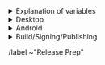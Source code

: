 <details>
  <summary>Explanation of variables</summary>

- `$(BUILD_SERVER)` : the server the main builder is using to build a tor-browser release
- `$(STAGING_SERVER)` : the server the signer is using to to run the signing process
- `$(TOR_LAUNCHER_VERSION)` : version of `tor-launcher`, used in tags
    - example : `0.2.33`
- `$(ESR_VERSION)` : the Mozilla defined ESR version, used in various places for building tor-browser tags, labels, etc
    - example : `91.6.0`
- `$(ESR_TAG)` : the Mozilla defined hg (Mercurial) tag associated with `$(ESR_VERSION)`
    - exmaple : `FIREFOX_91_7_0esr_BUILD2`
- `$(ESR_TAG_PREV)` : the Mozilla defined hg (Mercurial) tag associated with the previous ESR version when rebasing (ie, the ESR version we are rebasing from)
- `$(RR_VERSION)` : the Mozilla defined 'Rapid Relese' version, used in various places for building geckoview tags, labels, etc
    - example : `96.0.3`
- `$(RR_TAG)` : the Mozilla defined hg (Mercurial) tag associated with `$(ESR_VERSION)`
    - exmaple : `FIREFOX_96_0_3_RELEASE`
- `$(RR_TAG_PREV)` : the Mozilla defined hg (Mercurial) tag associated with the previous ESR version when rebasing (ie, the ESR version we are rebasing from)
- `$(TOR_BROWSER_MAJOR)` : the Tor Browser major version
    - example : `11`
- `$(TOR_BROWSER_MINOR)` : the Tor Browser minor version
    - example : either `0` or `5`; Alpha's is always `(Stable + 5) % 10`
- `$(FIREFOX_BUILD_N)` : the firefox build revision within a given `tor-browser` branch; this is separate from the `$(TOR_BROWSER_BUILD_N) ` value
    - example : `build1`
- `$(GECKOVIEW_BUILD_N)` : like `$(FIREFOX_BUILD_N)` but for geckoview branches
- `$(FENIX_BUILD_N)` : like `$(FIREFOX_BUILD_N)` but for fenix branches
- `$(TOR_BROWSER_BUILD_N)` : the tor-browser build revision for a given Tor Browser release; used in tagging git commits
    - example : `build2`
    - **NOTE** : `$(FIREFOX_BUILD_N)` and `$(TOR_BROWSER_BUILD_N)` typically are the same, but it is possible for them to diverge. For example :
        - if we have multiple Tor Browser releases on a given ESR branch the two will become out of sync as the `$(FIREFOX_BUILD_N)` value will increase, while the `$(TOR_BROWSER_BUILD_N)` value may stay at `build1` (but the `$(TOR_BROWSER_VERSION)` will increase)
        - if we have build failures unrelated to `tor-browser`, the `$(TOR_BROWSER_BUILD_N)` value will increase while the `$(FIREFOX_BUILD_N)` will stay the same.
- `$(TOR_BROWSER_VERSION)` : the published Tor Browser version
    - example : `11.5a6`, `11.0.7`
- `$(TOR_BROWSER_BRANCH)` : the full name of tor-browser branch
    - typically of the form: `tor-browser-$(ESR_VERSION)esr-$(TOR_BROWSER_MAJOR).$(TOR-BROWSER_MINOR)-1`
- `$(TOR_BROWSER_BRANCH_PREV)` : the full name of the previous tor-browser branch (when rebasing)
- `$(GECKOVIEW_BRANCH)` : the full name of geckoview branch
    - typically of the form: `tor-browser-$(RR_VERSION)-$(TOR_BROWSER_MAJOR).$(TOR-BROWSER_MINOR)-1`
- `$(GECKOVIEW_BRANCH_PREV)` : the full name of the previous geckoview branch (when rebasing)
</details>

<details>
    <summary>Desktop</summary>

### **torbutton** ***(Optional)***: https://git.torproject.org/torbutton.git
- [ ] ***(Optional)*** Update translations :
  - **NOTE** : mandatory if we have added new string dependencies
  -  [ ] `./import-translations.sh`
  -  [ ] Commit with message `Translation updates
     - **NOTE** : only add files which are already being tracked
  -  [ ] *(Optional)* Backport to maintenance branch if present
- [ ] fixup! `tor-browser`'s `Bug 10760 : Integrate TorButton to TorBrowser core` issue to point to updated `torbutton` commit

### **tor-launcher** ***(Optional)***: https://git.torproject.org/tor-launcher.git
- [ ] ***(Optional)*** Update translations:
  - **NOTE** : mandatory if we have added new string dependencies
  - [ ] ./localization/import-translations.sh
- [ ] Update `install.rdf` file with new version
- [ ] Sign/Tag commit :
    - Tag : `$(TOR_LAUNCHER_VERSION)`
    - Message `Tagging $(TOR_LAUNCHER_VERSION)`
- [ ] Push `master` and tag to origin

### tor-browser: https://git.torproject.org/tor-browser.git
- [ ] ***(Optional)*** Rebase to `$(ESR_VERSION)`
    - [ ] Find the Firefox hg tag here : https://hg.mozilla.org/releases/mozilla-esr91/tags
        - [ ] `$(ESR_TAG)` : `INSERT_TAG_HERE`
    - [ ] Identify the hg patch associated with above hg tag, and find the equivalent `gecko-dev` git commit (search by commit message)
        - [ ] `gecko-dev` commit : `INSERT_COMMIT_HASH_HERE`
    - [ ] Create new `tor-browser` branch with the discovered `gecko-dev` commit as `HEAD` named `tor-browser-$(ESR_VERSION)esr-$(TOR_BROWSER_MAJOR).$(TOR-BROWSER_MINOR)-1`
    - [ ] Sign/Tag commit :
        - Tag : `$(ESR_TAG)`
        - Message : `Hg tag $(ESR_TAG)`
    - [ ] Push new branch and tag to origin
    - [ ] Rebase `tor-browser` patches
    - [ ] Perform rangediff to ensure nothing weird happened resolving conflicts
        - `git range-diff $(ESR_TAG_PREV)..$(TOR_BROWSER_BRANCH_PREV) $(ESR_TAG)..$(TOR_BROWSER_BRANCH)`
    - [ ] Open MR for the rebase
- [ ] _TODO: tag base firefox no-tor browser_
- [ ] ***(Optional)*** Backport any required patches to Stable
    - [ ] cherry-pick patches on top of rebased branch (issues to backport should have `Backport` label and be linked to the associated `Release Prep` issue
    - [ ] Close associated `Backport` issues
    - [ ] Open MR for the backport commits
- [ ] Sign/Tag commit :
    - Tag : `tor-browser-$(ESR_VERSION)esr-$(TOR_BROWSER_MAJOR).$(TOR_BROWSER_MINOR)-1-$(FIREFOX_BUILD_N)`
    - Message : `Tagging $(FIREFOX_BUILD_N) for $(ESR_VERSION)esr-based (alpha|stable)`
- [ ] Push tag to origin

</details>

<details>
    <summary>Android</summary>

### **geckoview**: https://git.torproject.org/tor-browser.git
- [ ] ***(Optional)*** Rebase to `$(RR_VERSION)`
    - [ ] Find the Firefox hg tag here : https://hg.mozilla.org/releases/mozilla-release/tags
        - [ ] `$(RR_TAG)` : `INSERT_TAG_HERE`
    - [ ] Identify the hg patch associated with above hg tag, and find the equivalent `gecko-dev` git commit (search by commit message)
        - [ ] `gecko-dev` commit : `INSERT_COMMIT_HASH_HERE`
    - [ ] Create new `geckoview` branch with the discovered `gecko-dev` commit as `HEAD` named `geckoview-$(RR_VERSION)-$(TOR_BROWSER_MAJOR).$(TOR-BROWSER_MINOR)-1`
    - [ ] Sign/Tag commit :
        - Tag : `$(RR_TAG)`
        - Message : `Hg tag $(RR_TAG)`
    - [ ] Push new branch and tag to origin
    - [ ] Rebase `geckoview` patches
    - [ ] Perform rangediff to ensure nothing weird happened resolving conflicts
        - `git range-diff $(RR_TAG_PREV)..$(GECKOVIEW_BRANCH_PREV) $(RR_TAG)..$(GECKOVIEW_BRANCH)`
    - [ ] Open MR for the rebase
    - [ ] Merge + Push
- [ ] ***(Optional)*** Backport any required patches to Stable
    - [ ] cherry-pick patches on top of rebased branch (issues to backport should have `Backport` label and be linked to the associated `Release Prep` issue
    - [ ] Close associated `Backport` issues
    - [ ] Open MR for the backport commits
    - [ ] Merge + Push
- [ ] Sign/Tag commit :
    - Tag : `geckoview-$(RR_VERSION)-$(TOR_BROWSER_MAJOR).$(TOR_BROWSER_MINOR)-1-$(FIREFOX_BUILD_N)`
    - Message : `Tagging $(FIREFOX_BUILD_N) for $(RR_VERSION)-based (alpha|stable)`
- [ ] Push tag to origin

### **tba-translation** ***(Optional)***: https://git.torproject.org/translation.git
- [ ] Fetch latest and identify new HEAD of `fenix-torbrowserstringsxml` branch
  - [ ] `origin/fenix-torbrowserstringsxml` : `INSERT COMMIT HASH HERE`

### **android-components** ***(Optional)***: https://gitlab.torproject.org/tpo/applications/android-components.git
- [ ] ***(Optional)*** Rebase to `$(RR_VERSION)`
  - Upstream git repo : https://github.com/mozilla-mobile/android-components.git
  - [ ] Identify the `mozilla-mobile` git tag to start from
    - Seem to be in the form `v$(RR_VERSION)` (for example, `v99.0.3`)
  - [ ] Create new branch from tag named `android-components-$(RR_VERSION)-$(TOR_BROWSER_MAJOR).$(TOR_BROWSER_MINOR)-1`
  - [ ] Push new branch to origin
  - [ ] Rebase `android-components` patches
  - [ ] Perform rangediff to ensure nothing weird happened resolving conflicts
  - [ ] Open MR for the rebase
  - [ ] Merge + Push
 - [ ] ***(Optional)*** Backport any required patches to Stable
  - [ ] cherry-pick patches on top of rebased branch (issues to backport should have `Backport` label and be linked to the associated `Release Prep` issue
  - [ ] Close associated `Backport` issues
  - [ ] Open MR for the backport commits
  - [ ] Merge + Push
- [ ] Sign/Tag commit:
  - Tag : `android-components-$(RR_VERSION)-$(TOR_BROWSER_MAJOR).$(TOR_BROWSER_MINOR)-1-$(BUILD_N)`
  - Message: `Tagging $(BUILD_N) for $(RR_VERSION)-based (alpha|stable)`
- [ ] Push tag to origin

### **tor-android-service** ***(Optional)***: https://git.torproject.org/tor-android-service.git
- [ ] Fetch latest and identify new HEAD of `master` branch
  - [ ] `origin/master` : `INSERT COMMIT HASH HERE`

### **fenix** ***(Optional)***: https://gitlab.torproject.org/tpo/applications/fenix.git
- [ ] ***(Optional)*** Rebase to `$(RR_VERSION)`
  - Upstream git repo : https://github.com/mozilla-mobile/fenix.git
  - [ ] Identify the `mozilla-mobile` git tag to start from
    - Seem to be in the form `v$(RR_VERSION)` (for example, `v96.3.0`)
  - [ ] Create new branch from tag named `tor-browser-$(RR_VERSION)-$(TOR_BROWSER_MAJOR).$(TOR_BROWSER_MINOR)-1`
    - **NOTE** : it is weird but we do use `tor-browser` here rather than `fenix`
  - [ ] Push new branch to origin
  - [ ] Rebase `fenix` patches
  - [ ] Perform rangediff to ensure nothing weird happened resolving conflicts
  - [ ] Open MR for the rebase
  - [ ] Merge + Push
 - ***(Optional)*** Backport any required patches to Stable
- [ ] ***(Optional)*** Backport any required patches to Stable
  - [ ] cherry-pick patches on top of rebased branch (issues to backport should have `Backport` label and be linked to the associated `Release Prep` issue
  - [ ] Close associated `Backport` issues
  - [ ] Open MR for the backport commits
  - [ ] Merge + Push
- [ ] Sign/Tag commit:
  - Tag : `tor-browser-$(RR_VERSION)-$(TOR_BROWSER_MAJOR).$(TOR_BROWSER_MINOR)-1-$(BUILD_N)`
  - Message: `Tagging $(BUILD_N) for $(RR_VERSION)-based (alpha|stable)`
- [ ] Push tag to origin

</details>

<details>
    <summary>Build/Signing/Publishing</summary>

### tor-browser-build: https://git.torproject.org/builders/tor-browser-build.git
Tor Browser Alpha (and Nightly) are on the `master` branch, while Stable lives in the various `$(TOR_BROWSER_MAJOR).$(TOR_BROWSER_MINOR)-maint` (and possibly more specific) branches

- [ ] Update `rbm.conf`
    - [ ] `var/torbrowser_version` : update to next version
    - [ ] `var/torbrowser_build` : update to `$(TOR_BROWSER_BUILD_N)`
    - [ ] `var/torbrowser_incremental_from` : update to previous version
        - [ ] **IMPORTANT**: Really actually make sure this is the previous Desktop version or else the `make incrementals-*` step will fail
- [ ] Update `projects/firefox/config`
    - [ ] `git_hash` : update the `$(FIREFOX_BUILD_N)` section to match `tor-browser` tag
    - [ ] ***(Optional)*** `var/firefox_platform_version` : update to latest $(ESR_VERSION) if rebased
- [ ] ***(Android Only)*** Update `projects/geckoview/config`
    - [ ] `git_hash` : update the `$(GECKOVIEW_BUILD_N)` section to match `geckoview` tag
    - [ ] ***(Optional)*** `var/geckoview_version` : update to latest `$(RR_VERSION)` if rebased
- [ ] ***(Android Only, Optional)*** Update `projects/tba-translations/config`:
  - [ ]  `git_hash` : update with HEAD commit of project's `fenix-torbrowserstringsxml` branch
- [ ] ***(Android Only, Optional)*** Update `projects/tor-android-service/config`
  - [ ] `git_hash` : update with HEAD commit of project's `master` branch
- [ ] ***(Android Only, Optionl)*** Update `projects/fenix/config`
  - [ ] `git_hash` : update the `$(FENIX_BUILD_N)` section to match `fenix` tag
  - [ ] ***(Optional)*** `var/fenix_version` : update to latest `$(RR_VERSION)` if rebased
- [ ] ***(Android Only)*** Update allowed_addons.json by running (from `tor-browser-build` root)`./tools/fetch_allowed_addons.py > projects/tor-browser/allowed_addons.json
- [ ] Check for NoScript updates here : https://addons.mozilla.org/en-US/firefox/addon/noscript
    - [ ] ***(Optional)*** If version available, update `noscript` section of `input_files` in `projects/tor-browser/config`
        - [ ] `URL`
        - [ ] `sha256sum`
- [ ] Check for openssl updates here : https://github.com/openssl/openssl/tags
    - [ ] ***(Optional)*** If new 1.X.Y series tag available, update `projects/openssl/config`
        - [ ] `version` : update to next 1.X.Y release tag
        - [ ] `input_files/sha256sum` : update to sha256 sum of source tarball
- [ ] Check for tor updates here : https://gitlab.torproject.org/tpo/core/tor/-/tags ; Tor Browser Alpha uses `-alpha` tagged tor, while stable uses the stable series
    - [ ] ***(Optional)*** If new tor version is available, update `projects/tor/config`
        - [ ] `version` : update to next release tag
- [ ] Check for go updates here : https://golang.org/dl (Tor Browser Alpha uses the latest Stable go version, while Tor Browser Stable uses the latest of the previous Stable major series version (eg: if Tor Browser Alpha is on the go1.17 series, Tor Browser Stable is on the go1.16 series)
    - [ ] ***(Optional)*** If new go version is available, update `projects/go/config`
        - [ ] `version` : update go version
        - [ ] `input_files/sha256sum` for `go` : update sha256sum of archive (sha256 sums are displayed on the go download page)
- [ ] Update `ChangeLog.txt`
  - [ ] Ensure ChangeLog.txt is sync'd between alpha and stable branches
- [ ] Open MR with above changes
- [ ] Begin build on `$(BUILD_SERVER)`
- [ ] Sign/Tag commit : `make signtag-(alpha|release)`
- [ ] Push tag to origin

### notify stakeholders
- [ ] Email tor-qa mailing list: tor-qa@lists.torproject.org
    - [ ] Provide links to unsigned builds on `$(BUILD_SERVER)`
    - [ ] Call out any new functionality which needs testing
    - [ ] Link to any known issues
- [ ] Email Tails dev mailing list: tails-dev@boum.org
    - [ ] Provide links to unsigned builds on `$(BUILD_SERVER)`

### blog: https://gitlab.torproject.org/tpo/web/blog.git

- [ ] Duplicate previous Stable or Alpha release blog post as appropriate to new directory under `content/blog/new-release-tor-browser-$(TOR_BROWSER_VERSION)` and update with info on release :
    - [ ] Update Tor Browser version numbers
    - [ ] Note any ESR rebase
    - [ ] Note any Rapid Release rebase
    - [ ] Link to any Firefox security updates
    - [ ] Note any updates to :
        - [ ] tor
        - [ ] openssl
        - [ ] go
        - [ ] noscript
    - [ ] Convert ChangeLog.txt to markdown format used here by : `tor-browser-build/tools/changelog-format-blog-post`
- [ ] Push to origin as new branch, open 'Draft :' MR
- [ ] Remove draft from MR once signed-packages are uploaded
- [ ] Merge

### website: https://gitlab.torproject.org/tpo/web/tpo.git
- [ ] `databags/versions.ini` : Update the downloads versions
    - `torbrowser-stable/version` : sort of a catch-all for latest stable version
    - `torbrowser-stable/win32` : tor version in the expert bundle
    - `torbrowser-*-stable/version` : platform-specific stable versions
    - `torbrowser-*-alpha/version` : platform-specific alpha versions
    - `tor-stable`,`tor-alpha` : set by tor devs, do not touch
- [ ] Push to origin as new branch, open 'Draft :' MR
- [ ] Remove draft from MR once signed-packages are uploaded
- [ ] Merge

### signing + publishing
- [ ] Ensure builders have matching builds
- [ ] On `$(STAGING_SERVER)`, ensure updated:
  - [ ] `tor-browser-build/tools/signing/set-config`
    - [ ] `NSS_DB_DIR` : location of the `nssdb7` directory
  - [ ]  `tor-browser-build/tools/signing/set-config.hosts`
    - [ ] `ssh_host_builder` : ssh hostname of machine with unsigned builds
      - **NOTE** : `tor-browser-build` is expected to be in the `$HOME` directory)
    - [ ] `ssh_host_linux_signer` : ssh hostname of linux signing machine
    - [ ] `ssh_host_macos_signer` : ssh hostname of macOS signing machine
  - [ ] `tor-browser-build/tools/signing/set-config.macos-notarization`
    - [ ] `macos_notarization_user` : the email login for a tor notariser Apple Developer account
  - [ ] `tor-browser-build/tools/signing/set-config.tbb-version`
    - [ ] `tbb_version` : tor browser version string, same as `var/torbrowser_version` in `rbm.conf` (examples: `11.5a12`, `11.0.13`)
    - [ ] `tbb_version_build` : the tor-browser-build build number (if `var/torbrowser_build` in `rbm.conf` is `buildN` then this value is `N`)
    - [ ] `tbb_version_type` : either `alpha` for alpha releases or `release` for stable releases
- [ ] On `$(STAGING_SERVER)` in a separate `screen` session, run the macOS proxy script:
    - `cd tor-browser-build/tools/signing/`
    - `./macos-signer-proxy`
- [ ] On `$(STAGING_SERVER)` in a separate `screen` session, ensure tor daemon is running with SOCKS5 proxy on the default port 9050
- [ ] ***(Android Only)*** : *TODO*
- [ ] run do-all-signing script:
    - `cd tor-browser-build/tools/signing/`
    - `./do-all-signing.sh`
- **NOTE**: at this point the signed desktop binaries should have been copied to `staticiforme`
- [ ] Update `staticiforme.torproject.org`:
  - From `screen` session on `staticiforme.torproject.org`
  - [ ] Static update components : `static-update-component cdn.torproject.org && static-update-component dist.torproject.org`
  - [ ] Enable update responses :
    - [ ] alpha: `./deploy_update_responses-alpha.sh`
    - [ ] release: `./deploy_update_responses-release.sh`
- [ ] ***(Android Only)*** : Publish APKs to Google Play
  - [ ] Log into https://play.google.com/apps/publish
  - Select correct app:
    - [ ] Tor Browser
    - [ ] Tor Browser Alpha
  - [ ] Navigate to `Release > Production` and click `Create new release` button
  - [ ] Upload the `*.multi.apk` APKs
  - [ ] If necessary, update the 'Release Name' (should be automatically populated)
  - [ ] Update Release Notes
    - [ ] Next to 'Release notes', click `Copy from a previous release`
    - [ ] Edit blog post url to point to most recent blog post
  - [ ] Save, review, and configure rollout percentage
    - [ ] 25% rollout when publishing a scheduled update
    - [ ] 100% rollout when publishing a security-driven release
  - [ ] ***Optional*** Update  rollout percentage to 100% after confirmed no major issues

</details>

/label ~"Release Prep"
